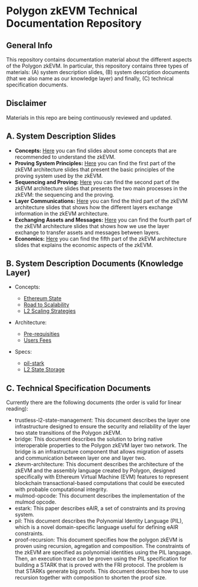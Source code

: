 # Polygon zkEVM Technical Documentation Repository

## General Info
This repository contains documentation material about the different aspects of the Polygon zkEVM.
In particular, this repository contains three types of materials: 
(A) system description slides, (B) system description documents (that we also name as our knowledge layer) and finally, (C) technical specification documents.

## Disclaimer
Materials in this repo are being continuously reviewed and updated.

## A. System Description Slides

- **Concepts:** [Here](./slides/zkevm-concepts.pdf) you can find slides about some concepts that are recommended to understand the zkEVM. 
- **Proving System Principles:** [Here](./slides/zkevm-architecture-part1-proving-system-principles.pdf) you can find the first part of the zkEVM architecture slides that present the basic principles of the proving system used by the zkEVM.
- **Sequencing and Proving:** [Here](./slides/zkevm-architecture-part2-sequencing-and-proving.pdf) you can find the 
second part of the zkEVM architecture slides that presents the two main processes in the zkEVM: the sequencing and the proving.
- **Layer Communications:** [Here](./slides/zkevm-architecture-part3-layer-communication.pdf) you can find the 
third part of the zkEVM architecture slides that shows how the different layers exchange information in the zkEVM architecture.
- **Exchanging Assets and Messages:** [Here](./slides/zkevm-architecture-part4-exchanging-assets-and-messages.pdf) you can find the 
fourth part of the zkEVM architecture slides that shows how we use the layer exchange to transfer assets and messages between layers.
- **Economics:** [Here](./slides/zkevm-architecture-part5-economics.pdf) you can find the 
fifth part of the zkEVM architecture slides that explains the economic aspects of the zkEVM.

## B. System Description Documents (Knowledge Layer)

- Concepts:
  - [Ethereum State](./knowledge-layer/concepts/PDFs/ethereum-state.pdf)
  - [Road to Scalability](./knowledge-layer/concepts/PDFs/road-to-scalability.pdf)
  - [L2 Scaling Strategies](./knowledge-layer/concepts/PDFs/l2-scaling-strategies.pdf)

- Architecture:
  - [Pre-requisities](./knowledge-layer/architecture/PDFs/pre-requisites.pdf)
  - [Users Fees](./knowledge-layer/architecture/PDFs/users-fees.pdf)

- Specs:
  - [pil-stark](./knowledge-layer/specs/PDFs/estark.pdf)
  - [L2 State Storage](./knowledge-layer/specs/PDFs/l2-state-storage.pdf)

## C. Technical Specification Documents

Currently there are the following documents (the order is valid for linear reading):
- trustless-l2-state-management: 
  This document describes the layer one infrastructure designed to ensure the security and reliability of the layer two state transitions of the Polygon zkEVM.
- bridge: 
  This document describes the solution to bring native interoperable properties to the Polygon zkEVM layer two network. The bridge is an infrastructure component that allows migration of assets and communication between layer one and layer two.
- zkevm-architecture:
  This document describes the architecture of the zkEVM and the assembly language created by Polygon, designed specifically with Ethereum Virtual Machine (EVM) features to represent blockchain transactional-based computations that could be executed with probable computational integrity.
- mulmod-opcode:
  This document describes the implementation of the mulmod opcode.    
- estark:
  This paper describes eAIR, a set of constraints and its proving system.
- pil:
  This document describes the Polynomial Identity Language (PIL), which is a novel domain-specific language useful for defining eAIR constraints.
- proof-recursion:
  This document specifies how the polygon zkEVM is proven using recursion, agregation and composition. The constraints of the zkEVM are specified as polynomial identities using the PIL language. Then, an execution trace can be proven using the PIL specification for building a STARK that is proved with the FRI protocol. The problem is that STARKs generate big proofs. This document describes how to use recursion together with composition to shorten the proof size. 

